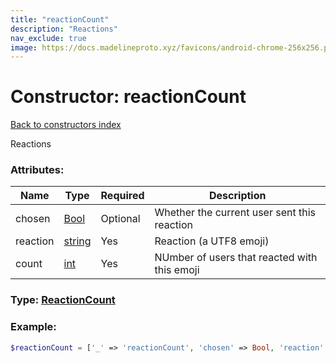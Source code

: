 ```yaml
---
title: "reactionCount"
description: "Reactions"
nav_exclude: true
image: https://docs.madelineproto.xyz/favicons/android-chrome-256x256.png
---
```

# Constructor: reactionCount  
[Back to constructors index](/API_docs/constructors/index.md)



Reactions

### Attributes:

| Name     |    Type       | Required | Description |
|----------|---------------|----------|-------------|
|chosen|[Bool](/API_docs/types/Bool.md) | Optional|Whether the current user sent this reaction|
|reaction|[string](/API_docs/types/string.md) | Yes|Reaction (a UTF8 emoji)|
|count|[int](/API_docs/types/int.md) | Yes|NUmber of users that reacted with this emoji|



### Type: [ReactionCount](/API_docs/types/ReactionCount.md)


### Example:

```php
$reactionCount = ['_' => 'reactionCount', 'chosen' => Bool, 'reaction' => 'string', 'count' => int];
```  
